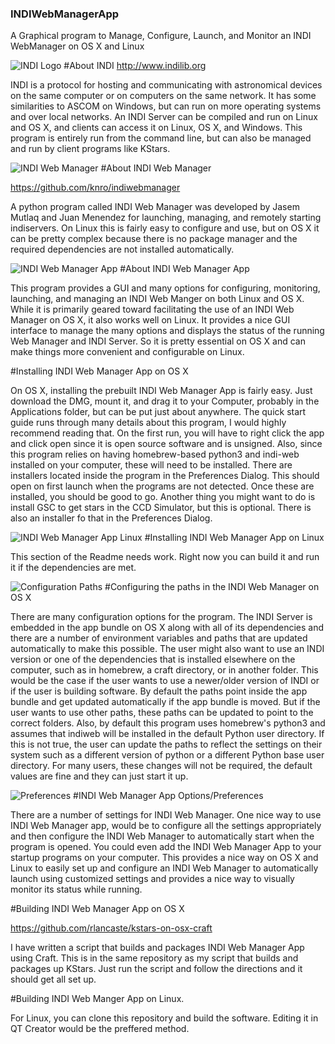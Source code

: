 ### INDIWebManagerApp
A Graphical program to Manage, Configure, Launch, and Monitor an INDI WebManager on OS X and Linux

![INDI Logo](indi_logo.png "INDI Logo")
#About INDI
http://www.indilib.org

INDI is a protocol for hosting and communicating with astronomical devices on the same computer or on computers on the same network.
It has some similarities to ASCOM on Windows, but can run on more operating systems and over local networks.
An INDI Server can be compiled and run on Linux and OS X, and clients can access it on Linux, OS X, and Windows.
This program is entirely run from the command line, but can also be managed and run by client programs like KStars.

![INDI Web Manager](webManager.png "INDI Web Manager")
#About INDI Web Manager

https://github.com/knro/indiwebmanager

A python program called INDI Web Manager was developed by Jasem Mutlaq and Juan Menendez for launching, managing, and remotely starting indiservers.
On Linux this is fairly easy to configure and use, but on OS X it can be pretty complex because there is no package manager and the required 
dependencies are not installed automatically.

![INDI Web Manager App](macImage.png "INDI Web Manager App")
#About INDI Web Manager App

This program provides a GUI and many options for configuring, monitoring, launching, and managing an INDI Web Manger on 
both Linux and OS X.  While it is primarily geared toward facilitating the use of an INDI Web Manager on OS X, it also
works well on Linux.  It provides a nice GUI interface to manage the many options and displays the status of the running 
Web Manager and INDI Server.  So it is pretty essential on OS X and can make things more convenient and configurable on Linux.


#Installing INDI Web Manager App on OS X

On OS X, installing the prebuilt INDI Web Manager App is fairly easy.  Just download the DMG, mount it, and drag it to your 
Computer, probably in the Applications folder, but can be put just about anywhere.  The quick start guide runs through many details 
about this program, I would highly recommend reading that.  On the first run, you will have to right click the app and click open
since it is open source software and is unsigned.  Also, since this program relies on having homebrew-based python3 and 
indi-web installed on your computer, these will need to be installed.  There are installers located inside the program in the 
Preferences Dialog.  This should open on first launch when the programs are not detected.  Once these are installed, you should
be good to go.  Another thing you might want to do is install GSC to get stars in the CCD Simulator, but this is optional.
There is also an installer fo that in the Preferences Dialog.

![INDI Web Manager App Linux](linuxImage.png "INDI Web Manager App Linux")
#Installing INDI Web Manager App on Linux

This section of the Readme needs work.  Right now you can build it and run it if the dependencies are met.

![Configuration Paths](configPage2.png "Configuration Paths")
#Configuring the paths in the INDI Web Manager on OS X

There are many configuration options for the program.  The INDI Server is embedded in the app bundle on OS X along with all of its dependencies 
and there are a number of environment variables and paths that are updated automatically to make this possible.  The user might also want to 
use an INDI version or one of the dependencies that is installed elsewhere on the computer, such as in homebrew, a craft directory, or in another folder.
This would be the case if the user wants to use a newer/older version of INDI or if the user is building software.  By default the paths point inside
the app bundle and get updated automatically if the app bundle is moved.  But if the user wants to use other paths, these paths can be updated to 
point to the correct folders.  Also, by default this program uses homebrew's python3 and assumes that indiweb will be installed 
in the default Python user directory.  If this is not true, the user can update the paths to reflect the settings on their system such as a different 
version of python or a different Python base user directory.  For many users, these changes will not be required, the default values are fine and they
 can just start it up.

![Preferences](configPage1.png "Preferences")
#INDI Web Manager App Options/Preferences

There are a number of settings for INDI Web Manager.  One nice way to use INDI Web Manager app, would be to configure all the settings
appropriately and then configure the INDI Web Manager to automatically start when the program is opened.  You could even add the INDI Web Manager App
to your startup programs on your computer.  This provides a nice way on OS X and Linux to easily set up and configure an INDI Web Manager 
to automatically launch using customized settings and provides a nice way to visually monitor its status while running.


#Building INDI Web Manager App on OS X

https://github.com/rlancaste/kstars-on-osx-craft

I have written a script that builds and packages INDI Web Manager App using Craft.  This is in the same repository as my script that
builds and packages up KStars.  Just run the script and follow the directions and it should get all set up.

#Building INDI Web Manger App on Linux.

For Linux, you can clone this repository and build the software.  Editing it in QT Creator would be the preffered method.



